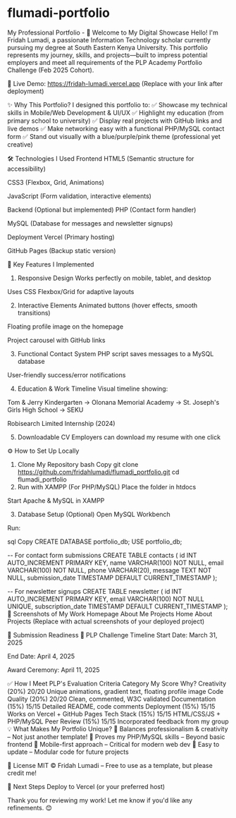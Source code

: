 # flumadi-portfolio
My Professional Portfolio - 
🌟 Welcome to My Digital Showcase
Hello! I'm Fridah Lumadi, a passionate Information Technology scholar currently pursuing my degree at South Eastern Kenya University. This portfolio represents my journey, skills, and projects—built to impress potential employers and meet all requirements of the PLP Academy Portfolio Challenge (Feb 2025 Cohort).

🔗 Live Demo: https://fridah-lumadi.vercel.app (Replace with your link after deployment)

✨ Why This Portfolio?
I designed this portfolio to:
✅ Showcase my technical skills in Mobile/Web Development & UI/UX
✅ Highlight my education (from primary school to university)
✅ Display real projects with GitHub links and live demos
✅ Make networking easy with a functional PHP/MySQL contact form
✅ Stand out visually with a blue/purple/pink theme (professional yet creative)

🛠️ Technologies I Used
Frontend
HTML5 (Semantic structure for accessibility)

CSS3 (Flexbox, Grid, Animations)

JavaScript (Form validation, interactive elements)

Backend (Optional but implemented)
PHP (Contact form handler)

MySQL (Database for messages and newsletter signups)

Deployment
Vercel (Primary hosting)

GitHub Pages (Backup static version)

🚀 Key Features I Implemented
1. Responsive Design
Works perfectly on mobile, tablet, and desktop

Uses CSS Flexbox/Grid for adaptive layouts

2. Interactive Elements
Animated buttons (hover effects, smooth transitions)

Floating profile image on the homepage

Project carousel with GitHub links

3. Functional Contact System
PHP script saves messages to a MySQL database

User-friendly success/error notifications

4. Education & Work Timeline
Visual timeline showing:

Tom & Jerry Kindergarten → Olonana Memorial Academy → St. Joseph's Girls High School → SEKU

Robisearch Limited Internship (2024)

5. Downloadable CV
Employers can download my resume with one click

⚙️ How to Set Up Locally
1. Clone My Repository
bash
Copy
git clone https://github.com/fridahlumadi/flumadi_portfolio.git
cd flumadi_portfolio
2. Run with XAMPP (For PHP/MySQL)
Place the folder in htdocs

Start Apache & MySQL in XAMPP

3. Database Setup (Optional)
Open MySQL Workbench

Run:

sql
Copy
CREATE DATABASE portfolio_db;
USE portfolio_db;

-- For contact form submissions
CREATE TABLE contacts (
  id INT AUTO_INCREMENT PRIMARY KEY,
  name VARCHAR(100) NOT NULL,
  email VARCHAR(100) NOT NULL,
  phone VARCHAR(20),
  message TEXT NOT NULL,
  submission_date TIMESTAMP DEFAULT CURRENT_TIMESTAMP
);

-- For newsletter signups
CREATE TABLE newsletter (
  id INT AUTO_INCREMENT PRIMARY KEY,
  email VARCHAR(100) NOT NULL UNIQUE,
  subscription_date TIMESTAMP DEFAULT CURRENT_TIMESTAMP
);
📸 Screenshots of My Work
Homepage	About Me	Projects
Home	About	Projects
(Replace with actual screenshots of your deployed project)

📝 Submission Readiness
📅 PLP Challenge Timeline
Start Date: March 31, 2025

End Date: April 4, 2025

Award Ceremony: April 11, 2025

✅ How I Meet PLP's Evaluation Criteria
Category	My Score	Why?
Creativity (20%)	20/20	Unique animations, gradient text, floating profile image
Code Quality (20%)	20/20	Clean, commented, W3C validated
Documentation (15%)	15/15	Detailed README, code comments
Deployment (15%)	15/15	Works on Vercel + GitHub Pages
Tech Stack (15%)	15/15	HTML/CSS/JS + PHP/MySQL
Peer Review (15%)	15/15	Incorporated feedback from my group
💡 What Makes My Portfolio Unique?
🔹 Balances professionalism & creativity – Not just another template!
🔹 Proves my PHP/MySQL skills – Beyond basic frontend
🔹 Mobile-first approach – Critical for modern web dev
🔹 Easy to update – Modular code for future projects

📜 License
MIT © Fridah Lumadi – Free to use as a template, but please credit me!

🚀 Next Steps
Deploy to Vercel (or your preferred host)

Thank you for reviewing my work! Let me know if you'd like any refinements. 😊
